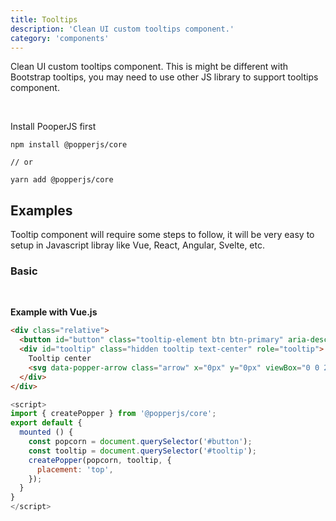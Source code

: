 ```yaml
---
title: Tooltips
description: 'Clean UI custom tooltips component.'
category: 'components'
---
```


Clean UI custom tooltips component. This is might be different with Bootstrap tooltips, you may need to use other JS library to support tooltips component.

<br />

Install PooperJS first

```
npm install @popperjs/core

// or

yarn add @popperjs/core
```

## Examples

Tooltip component will require some steps to follow, it will be very easy to setup in Javascript libray like Vue, React, Angular, Svelte, etc.

### Basic

<tooltips-basic></tooltips-basic>

<br />

__Example with Vue.js__

```html
<div class="relative">
  <button id="button" class="tooltip-element btn btn-primary" aria-describedby="tooltip">Hover me</button>
  <div id="tooltip" class="hidden tooltip text-center" role="tooltip">
    Tooltip center
    <svg data-popper-arrow class="arrow" x="0px" y="0px" viewBox="0 0 255 255" xml:space="preserve"><polygon class="fill-current" points="0,0 127.5,127.5 255,0"/></svg>
  </div>
</div>
```

```javascript
<script>
import { createPopper } from '@popperjs/core';
export default {
  mounted () {
    const popcorn = document.querySelector('#button');
    const tooltip = document.querySelector('#tooltip');
    createPopper(popcorn, tooltip, {
      placement: 'top',
    });
  }
}
</script>
```
